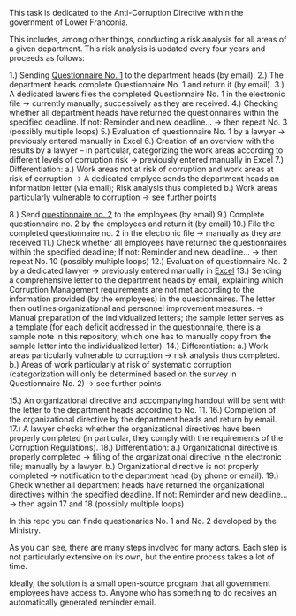 This task is dedicated to the Anti-Corruption Directive within the government of Lower Franconia.

This includes, among other things, conducting a risk analysis for all areas of a given department. This risk analysis is updated every four years and proceeds as follows:

1.) Sending [Questionnaire No. 1](https://github.com/i-yam/hackathon/blob/main/challenge2/Fragebogen1.pdf) to the department heads (by email).
2.) The department heads complete Questionnaire No. 1 and return it (by email).
3.) A dedicated lawers files the completed Questionnaire No. 1 in the electronic file -> currently manually; successively as they are received.
4.) Checking whether all department heads have returned the questionnaires within the specified deadline. If not: Reminder and new deadline... -> then repeat No. 3 (possibly multiple loops)
5.) Evaluation of questionnaire No. 1 by a lawyer -> previously entered manually in Excel
6.) Creation of an overview with the results by a lawyer – in particular, categorizing the work areas according to different levels of corruption risk -> previously entered manually in Excel
7.) Differentiation:
a.) Work areas not at risk of corruption and work areas at risk of corruption -> A dedicated emplyee sends the department heads an information letter (via email); Risk analysis thus completed
b.) Work areas particularly vulnerable to corruption -> see further points

8.) Send [questionnaire no. 2](https://github.com/i-yam/hackathon/blob/main/challenge2/Fragebogen%20II%2C%20Blanco.pdf) to the employees (by email)
9.) Complete questionnaire no. 2 by the employees and return it (by email)
10.) File the completed questionnaire no. 2 in the electronic file ->  manually as they are received
11.) Check whether all employees have returned the questionnaires within the specified deadline; If not: Reminder and new deadline... -> then repeat No. 10 (possibly multiple loops)
12.) Evaluation of questionnaire No. 2 by a dedicated lawyer -> previously entered manually in [Excel](https://github.com/i-yam/hackathon/blob/main/challenge2/Auswertung%20Fragebogen%20II%3B%20fingiertes%20Ausfu%CC%88llbeispiel.xlsx)
13.) Sending a comprehensive letter to the department heads by email, explaining which Corruption Management requirements are not met according to the information provided (by the employees) in the questionnaires. The letter then outlines organizational and personnel improvement measures. -> Manual preparation of the individualized letters; the sample letter serves as a template (for each deficit addressed in the questionnaire, there is a sample note in this repository, which one has to manually copy from the sample letter into the individualized letter).
14.) Differentiation:
a.) Work areas particularly vulnerable to corruption -> risk analysis thus completed.
b.) Areas of work particularly at risk of systematic corruption (categorization will only be determined based on the survey in Questionnaire No. 2) -> see further points

15.) An organizational directive and accompanying handout will be sent with the letter to the department heads according to No. 11.
16.) Completion of the organizational directive by the department heads and return by email.
17.) A lawyer checks whether the organizational directives have been properly completed (in particular, they comply with the requirements of the Corruption Regulations).
18.) Differentiation:
a.) Organizational directive is properly completed -> filing of the organizational directive in the electronic file; manually by a lawyer.
b.) Organizational directive is not properly completed -> notification to the department head (by phone or email).
19.) Check whether all department heads have returned the organizational directives within the specified deadline. If not: Reminder and new deadline... -> then again 17 and 18 (possibly multiple loops)

In this repo you can finde questionaries No. 1 and No. 2 developed by the Ministry.

As you can see, there are many steps involved for many actors. Each step is not particularly extensive on its own, but the entire process takes a lot of time. 

Ideally, the solution is a small open-source program that all government employees have access to. Anyone who has something to do receives an automatically generated reminder email. 
